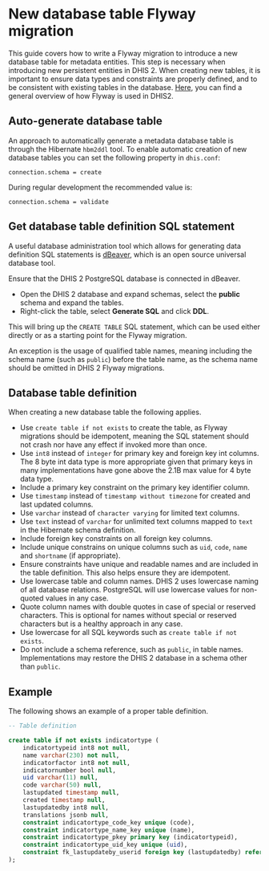 # New database table Flyway migration

This guide covers how to write a Flyway migration to introduce a new database table for metadata entities. This step is necessary when introducing new persistent entities in DHIS 2. When creating new tables, it is important to ensure data types and constraints are properly defined, and to be consistent with existing tables in the database.
[Here](https://github.com/dhis2/wow-backend/blob/master/guides/flyway_db_migration.md), you can find a general overview of how Flyway is used in DHIS2.

## Auto-generate database table

An approach to automatically generate a metadata database table is through the Hibernate `hbm2ddl` tool. To enable automatic creation of new database tables you can set the following property in `dhis.conf`:

```
connection.schema = create
```

During regular development the recommended value is:

```
connection.schema = validate
```

## Get database table definition SQL statement

A useful database administration tool which allows for generating data definition SQL statements is [dBeaver](https://dbeaver.io/), which is an open source universal database tool.

Ensure that the DHIS 2 PostgreSQL database is connected in dBeaver.

* Open the DHIS 2 database and expand schemas, select the **public** schema and expand the tables.
* Right-click the table, select **Generate SQL** and click **DDL**.

This will bring up the `CREATE TABLE` SQL statement, which can be used either directly or as a starting point for the Flyway migration. 

An exception is the usage of qualified table names, meaning including the schema name (such as `public`) before the table name, as the schema name should be omitted in DHIS 2 Flyway migrations.

## Database table definition

When creating a new database table the following applies.

* Use `create table if not exists` to create the table, as Flyway migrations should be idempotent, meaning the SQL statement should not crash nor have any effect if invoked more than once.
* Use `int8` instead of `integer` for primary key and foreign key int columns. The 8 byte int data type is more appropriate given that primary keys in many implementations have gone above the 2.1B max value for 4 byte data type.
* Include a primary key constraint on the primary key identifier column.
* Use `timestamp` instead of `timestamp without timezone` for created and last updated columns.
* Use `varchar` instead of `character varying` for limited text columns.
* Use `text` instead of `varchar` for unlimited text columns mapped to `text` in the Hibernate schema definition.
* Include foreign key constraints on all foreign key columns.
* Include unique constrains on unique columns such as `uid`, `code`, `name` and `shortname` (if appropriate).
* Ensure constraints have unique and readable names and are included in the table definition. This also helps ensure they are idempotent.
* Use lowercase table and column names. DHIS 2 uses lowercase naming of all database relations. PostgreSQL will use lowercase values for non-quoted values in any case.
* Quote column names with double quotes in case of special or reserved characters. This is optional for names without special or reserved characters but is a healthy approach in any case.
* Use lowercase for all SQL keywords such as `create table if not exists`.
* Do not include a schema reference, such as `public`, in table names. Implementations may restore the DHIS 2 database in a schema other than `public`.

## Example

The following shows an example of a proper table definition.

```sql
-- Table definition

create table if not exists indicatortype (
    indicatortypeid int8 not null,
    name varchar(230) not null,
    indicatorfactor int8 not null,
    indicatornumber bool null,
    uid varchar(11) null,
    code varchar(50) null,
    lastupdated timestamp null,
    created timestamp null,
    lastupdatedby int8 null,
    translations jsonb null,
    constraint indicatortype_code_key unique (code),
    constraint indicatortype_name_key unique (name),
    constraint indicatortype_pkey primary key (indicatortypeid),
    constraint indicatortype_uid_key unique (uid),
    constraint fk_lastupdateby_userid foreign key (lastupdatedby) references userinfo(userinfoid)
);

```

